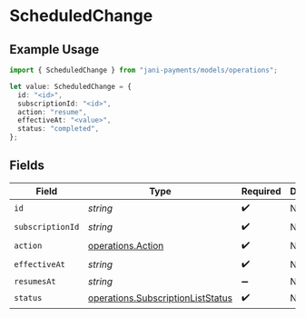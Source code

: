 # ScheduledChange

## Example Usage

```typescript
import { ScheduledChange } from "jani-payments/models/operations";

let value: ScheduledChange = {
  id: "<id>",
  subscriptionId: "<id>",
  action: "resume",
  effectiveAt: "<value>",
  status: "completed",
};
```

## Fields

| Field                                                                                  | Type                                                                                   | Required                                                                               | Description                                                                            |
| -------------------------------------------------------------------------------------- | -------------------------------------------------------------------------------------- | -------------------------------------------------------------------------------------- | -------------------------------------------------------------------------------------- |
| `id`                                                                                   | *string*                                                                               | :heavy_check_mark:                                                                     | N/A                                                                                    |
| `subscriptionId`                                                                       | *string*                                                                               | :heavy_check_mark:                                                                     | N/A                                                                                    |
| `action`                                                                               | [operations.Action](../../models/operations/action.md)                                 | :heavy_check_mark:                                                                     | N/A                                                                                    |
| `effectiveAt`                                                                          | *string*                                                                               | :heavy_check_mark:                                                                     | N/A                                                                                    |
| `resumesAt`                                                                            | *string*                                                                               | :heavy_minus_sign:                                                                     | N/A                                                                                    |
| `status`                                                                               | [operations.SubscriptionListStatus](../../models/operations/subscriptionliststatus.md) | :heavy_check_mark:                                                                     | N/A                                                                                    |
